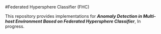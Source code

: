 #Federated Hypersphere Classifier (FHC)

This repository provides implementations for ***Anomaly Detection in Multi-host Environment Based on Federated Hypersphere Classifier***, In progress.

